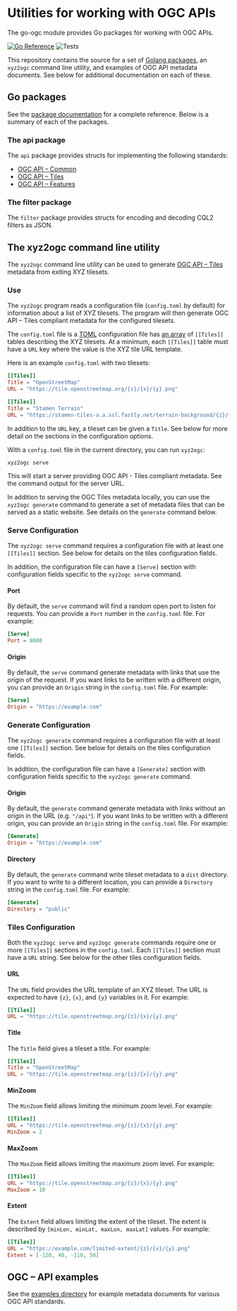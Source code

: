 # Utilities for working with OGC APIs

The go-ogc module provides Go packages for working with OGC APIs.

[![Go Reference](https://pkg.go.dev/badge/github.com/planetlabs/go-ogc.svg)](https://pkg.go.dev/github.com/planetlabs/go-ogc)
![Tests](https://github.com/planetlabs/go-ogc/actions/workflows/test.yml/badge.svg)

This repository contains the source for a set of [Golang packages](https://pkg.go.dev/github.com/planetlabs/go-ogc), an `xyz2ogc` command line utility, and examples of OGC API metadata documents.  See below for additional documentation on each of these.

## Go packages

See the [package documentation]((https://pkg.go.dev/github.com/planetlabs/go-ogc)) for a complete reference.  Below is a summary of each of the packages.

### The api package

The `api` package provides structs for implementing the following standards:

 * [OGC API – Common](https://ogcapi.ogc.org/common/)
 * [OGC API – Tiles](https://ogcapi.ogc.org/tiles/)
 * [OGC API – Features](https://ogcapi.ogc.org/features/)

### The filter package

The `filter` package provides structs for encoding and decoding CQL2 filters as JSON.

## The xyz2ogc command line utility

The `xyz2ogc` command line utility can be used to generate [OGC API – Tiles](https://ogcapi.ogc.org/tiles/) metadata from exiting XYZ tilesets.

### Use

The `xyz2ogc` program reads a configuration file (`config.toml` by default) for information about a list of XYZ tilesets.  The program will then generate OGC API – Tiles compliant metadata for the configured tilesets.

The `config.toml` file is a [TOML](https://toml.io/) configuration file has [an array](https://toml.io/en/v1.0.0#array-of-tables) of `[[Tiles]]` tables describing the XYZ tilesets.  At a minimum, each `[[Tiles]]` table must have a `URL` key where the value is the XYZ tile URL template.

Here is an example `config.toml` with two tilesets:

```toml
[[Tiles]]
Title = "OpenStreetMap"
URL = "https://tile.openstreetmap.org/{z}/{x}/{y}.png"

[[Tiles]]
Title = "Stamen Terrain"
URL = "https://stamen-tiles-a.a.ssl.fastly.net/terrain-background/{z}/{x}/{y}.jpg"
```

In addition to the `URL` key, a tileset can be given a `Title`.  See below for more detail on the sections in the configuration options.

With a `config.toml` file in the current directory, you can run `xyz2ogc`:

```shell
xyz2ogc serve
```

This will start a server providing OGC API - Tiles compliant metadata.  See the command output for the server URL.

In addition to serving the OGC Tiles metadata locally, you can use the `xyz2ogc generate` command to generate a set of metadata files that can be served as a static website.  See details on the `generate` command below.

### Serve Configuration

The `xyz2ogc serve` command requires a configuration file with at least one `[[Tiles]]` section.  See below for details on the tiles configuration fields.

In addition, the configuration file can have a `[Serve]` section with configuration fields specific to the `xyz2ogc serve` command.

#### Port

By default, the `serve` command will find a random open port to listen for requests.  You can provide a `Port` number in the `config.toml` file.  For example:

```toml
[Serve]
Port = 8000
```

#### Origin

By default, the `serve` command generate metadata with links that use the origin of the request.  If you want links to be written with a different origin, you can provide an `Origin` string in the `config.toml` file.  For example:

```toml
[Serve]
Origin = "https://example.com"
```

### Generate Configuration

The `xyz2ogc generate` command requires a configuration file with at least one `[[Tiles]]` section.  See below for details on the tiles configuration fields.

In addition, the configuration file can have a `[Generate]` section with configuration fields specific to the `xyz2ogc generate` command.

#### Origin

By default, the `generate` command generate metadata with links without an origin in the URL (e.g. `"/api"`).  If you want links to be written with a different origin, you can provide an `Origin` string in the `config.toml` file.  For example:

```toml
[Generate]
Origin = "https://example.com"
```

#### Directory

By default, the `generate` command write tileset metadata to a `dist` directory.  If you want to write to a different location, you can provide a `Directory` string in the `config.toml` file.  For example:

```toml
[Generate]
Directory = "public"
```

### Tiles Configuration

Both the `xyz2ogc serve` and `xyz2ogc generate` commands require one or more `[[Tiles]]` sections in the `config.toml`.  Each `[[Tiles]]` section must have a `URL` string.  See below for the other tiles configuration fields.

#### URL

The `URL` field provides the URL template of an XYZ tileset.  The URL is expected to have `{z}`, `{x}`, and `{y}` variables in it.  For example:

```toml
[[Tiles]]
URL = "https://tile.openstreetmap.org/{z}/{x}/{y}.png"
```

#### Title

The `Title` field gives a tileset a title.  For example:

```toml
[[Tiles]]
Title = "OpenStreetMap"
URL = "https://tile.openstreetmap.org/{z}/{x}/{y}.png"
```

#### MinZoom

The `MinZoom` field allows limiting the minimum zoom level.  For example:

```toml
[[Tiles]]
URL = "https://tile.openstreetmap.org/{z}/{x}/{y}.png"
MinZoom = 2
```

#### MaxZoom

The `MaxZoom` field allows limiting the maximum zoom level.  For example:

```toml
[[Tiles]]
URL = "https://tile.openstreetmap.org/{z}/{x}/{y}.png"
MaxZoom = 10
```

#### Extent

The `Extent` field allows limiting the extent of the tileset.  The extent is described by `[minLon, minLat, maxLon, maxLat]` values.  For example:

```toml
[[Tiles]]
URL = "https://example.com/limited-extent/{z}/{x}/{y}.png"
Extent = [-120, 40, -110, 50]
```

## OGC – API examples

See the [examples directory](./examples/) for example metadata documents for various OGC API standards.
